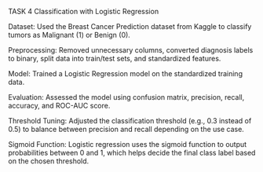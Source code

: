 TASK 4 Classification with Logistic Regression


Dataset: Used the Breast Cancer Prediction dataset from Kaggle to classify tumors as Malignant (1) or Benign (0).

Preprocessing: Removed unnecessary columns, converted diagnosis labels to binary, split data into train/test sets, and standardized features.

Model: Trained a Logistic Regression model on the standardized training data.

Evaluation: Assessed the model using confusion matrix, precision, recall, accuracy, and ROC-AUC score.

Threshold Tuning: Adjusted the classification threshold (e.g., 0.3 instead of 0.5) to balance between precision and recall depending on the use case.

Sigmoid Function: Logistic regression uses the sigmoid function to output probabilities between 0 and 1, which helps decide the final class label based on the chosen threshold.
